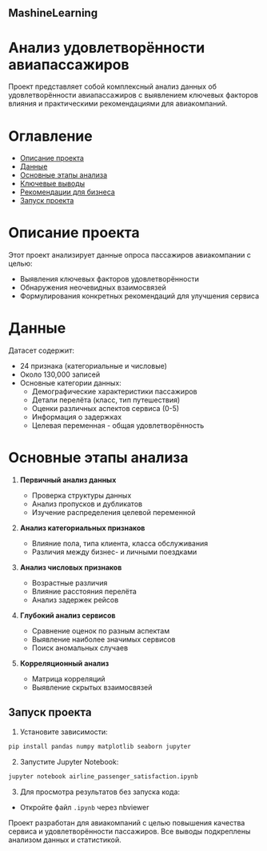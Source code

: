 ## MashineLearning
# Анализ удовлетворённости авиапассажиров
Проект представляет собой комплексный анализ данных об удовлетворённости авиапассажиров с выявлением ключевых факторов влияния и практическими рекомендациями для авиакомпаний.

# Оглавление
- [Описание проекта](#-описание-проекта)
- [Данные](#-данные)
- [Основные этапы анализа](#-основные-этапы-анализа)
- [Ключевые выводы](#-ключевые-выводы)
- [Рекомендации для бизнеса](#-рекомендации-для-бизнеса)
- [Запуск проекта](#-запуск-проекта)

# Описание проекта
Этот проект анализирует данные опроса пассажиров авиакомпании с целью:
- Выявления ключевых факторов удовлетворённости
- Обнаружения неочевидных взаимосвязей
- Формулирования конкретных рекомендаций для улучшения сервиса

# Данные
Датасет содержит:
- 24 признака (категориальные и числовые)
- Около 130,000 записей
- Основные категории данных:
  - Демографические характеристики пассажиров
  - Детали перелёта (класс, тип путешествия)
  - Оценки различных аспектов сервиса (0-5)
  - Информация о задержках
  - Целевая переменная - общая удовлетворённость

# Основные этапы анализа
1. **Первичный анализ данных**
   - Проверка структуры данных
   - Анализ пропусков и дубликатов
   - Изучение распределения целевой переменной

2. **Анализ категориальных признаков**
   - Влияние пола, типа клиента, класса обслуживания
   - Различия между бизнес- и личными поездками

3. **Анализ числовых признаков**
   - Возрастные различия
   - Влияние расстояния перелёта
   - Анализ задержек рейсов

4. **Глубокий анализ сервисов**
   - Сравнение оценок по разным аспектам
   - Выявление наиболее значимых сервисов
   - Поиск аномальных случаев

5. **Корреляционный анализ**
   - Матрица корреляций
   - Выявление скрытых взаимосвязей


## Запуск проекта
1. Установите зависимости:
```bash
pip install pandas numpy matplotlib seaborn jupyter
```

2. Запустите Jupyter Notebook:
```bash
jupyter notebook airline_passenger_satisfaction.ipynb
```

3. Для просмотра результатов без запуска кода:
- Откройте файл `.ipynb` через nbviewer

Проект разработан для авиакомпаний с целью повышения качества сервиса и удовлетворённости пассажиров. Все выводы подкреплены анализом данных и статистикой.
